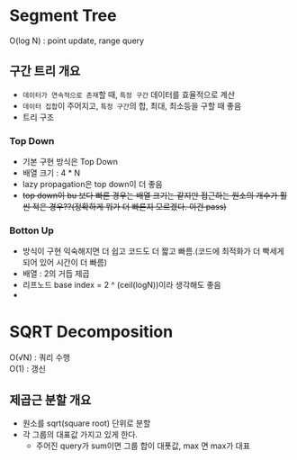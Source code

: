 # Segment Tree
O(log N) : point update, range query

## 구간 트리 개요
- `데이터가 연속적으로 존재`할 때, `특정 구간` 데이터를 효율적으로 계산
- `데이터 집합`이 주어지고, `특정 구간`의 합, 최대, 최소등을 구할 때 좋음
- 트리 구조
### Top Down
- 기본 구현 방식은 Top Down
-  배열 크기 : 4 * N
-  lazy propagation은 top down이 더 좋음
-  ~~top down이 bu 보다 빠른 경우는 배열 크기는 같지만 접근하는 원소의 개수가 훨씬 적은 경우??(정확하게 뭐가 더 빠른지 모르겠다. 이건 pass)~~
### Botton Up 
- 방식이 구현 익숙해지면 더 쉽고 코드도 더 짧고 빠름.(코드에 최적화가 더 빡세게 되어 있어 시간이 더 빠름)
-  배열 : 2의 거듭 제곱
-  리프노드 base index = 2 ^ (ceil(logN))이라 생각해도 좋음
-  
 

# SQRT Decomposition
O(√N) : 쿼리 수행 <br/>
O(1) : 갱신 

## 제곱근 분할 개요
- 원소를 sqrt(square root) 단위로 분할
- 각 그룹의 대표값 가지고 있게 한다.
  - 주어진 query가 sum이면 그룹 합이 대푯값, max 면 max가 대표
